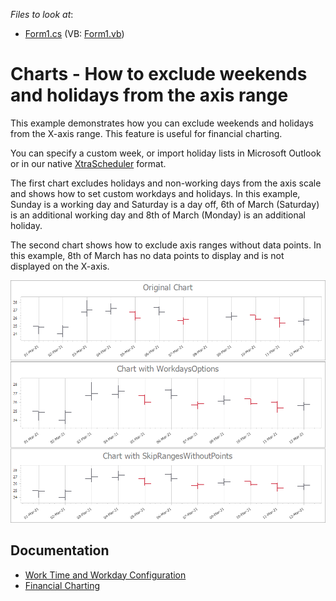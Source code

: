 <!-- default file list -->
*Files to look at*:

* [Form1.cs](./CS/WeekendsExclusion/Form1.cs) (VB: [Form1.vb](./VB/WeekendsExclusion/Form1.vb))
<!-- default file list end -->
# Charts - How to exclude weekends and holidays from the axis range

This example demonstrates how you can exclude weekends and holidays from the X-axis range. This feature is useful for financial charting.

You can specify a custom week, or import holiday lists in Microsoft Outlook or in our native [XtraScheduler](https://docs.devexpress.com/WindowsForms/1729/controls-and-libraries/scheduler/visual-elements/scheduler-control) format.

The first chart excludes holidays and non-working days from the axis scale and shows how to set custom workdays and holidays. In this example, Sunday is a working day and Saturday is a day off, 6th of March (Saturday) is an additional working day and 8th of March (Monday) is an additional holiday.

The second chart shows how to exclude axis ranges without data points. In this example, 8th of March has no data points to display and is not displayed on the X-axis.

![](chart.png)

## Documentation

- [Work Time and Workday Configuration](https://docs.devexpress.com/WindowsForms/16474/controls-and-libraries/chart-control/data-representation/work-time-and-workday-configuration)
- [Financial Charting](https://docs.devexpress.com/WindowsForms/8946/controls-and-libraries/chart-control/data-representation/financial-charting)